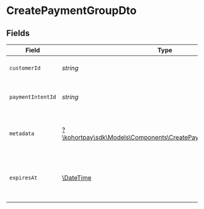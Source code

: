 # CreatePaymentGroupDto


## Fields

| Field                                                                                                                       | Type                                                                                                                        | Required                                                                                                                    | Description                                                                                                                 | Example                                                                                                                     |
| --------------------------------------------------------------------------------------------------------------------------- | --------------------------------------------------------------------------------------------------------------------------- | --------------------------------------------------------------------------------------------------------------------------- | --------------------------------------------------------------------------------------------------------------------------- | --------------------------------------------------------------------------------------------------------------------------- |
| `customerId`                                                                                                                | *string*                                                                                                                    | :heavy_check_mark:                                                                                                          | The ID of the customer.                                                                                                     | cus_IzkjlvAhdjzjht3                                                                                                         |
| `paymentIntentId`                                                                                                           | *string*                                                                                                                    | :heavy_check_mark:                                                                                                          | The ID of the payment intent.                                                                                               | pi_1JYLo8KerLxWZaQtys6ZQ1xR                                                                                                 |
| `metadata`                                                                                                                  | [?\kohortpay\sdk\Models\Components\CreatePaymentGroupDtoMetadata](../../Models/Components/CreatePaymentGroupDtoMetadata.md) | :heavy_minus_sign:                                                                                                          | Additional metadata for the payment group.                                                                                  |                                                                                                                             |
| `expiresAt`                                                                                                                 | [\DateTime](https://www.php.net/manual/en/class.datetime.php)                                                               | :heavy_minus_sign:                                                                                                          | The expiration date and time of the payment group.                                                                          | 2023-12-05T14:59:36.611Z                                                                                                    |